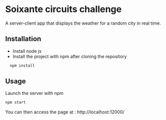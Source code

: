 
# Soixante circuits challenge

A server-client app that displays the weather for a random city in real time.


## Installation
- Install node js
- Install the project with npm after cloning the repository

```bash
  npm install
```

## Usage
Launch the server with npm

```bash
npm start
```

You can then access the page at : http://localhost:12000/